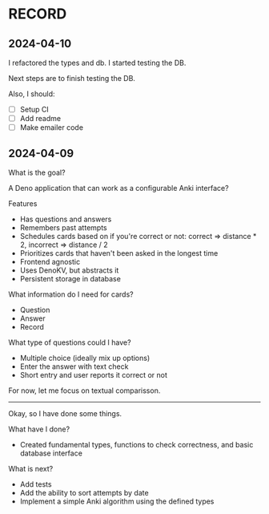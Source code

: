 # RECORD

## 2024-04-10

I refactored the types and db. I started testing the DB.

Next steps are to finish testing the DB.

Also, I should:

- [ ] Setup CI
- [ ] Add readme
- [ ] Make emailer code

## 2024-04-09

What is the goal?

A Deno application that can work as a configurable Anki interface?

Features

- Has questions and answers
- Remembers past attempts
- Schedules cards based on if you're correct or not: correct => distance * 2,
  incorrect => distance / 2
- Prioritizes cards that haven't been asked in the longest time
- Frontend agnostic
- Uses DenoKV, but abstracts it
- Persistent storage in database

What information do I need for cards?

- Question
- Answer
- Record

What type of questions could I have?

- Multiple choice (ideally mix up options)
- Enter the answer with text check
- Short entry and user reports it correct or not

For now, let me focus on textual comparisson.

---

Okay, so I have done some things.

What have I done?

- Created fundamental types, functions to check correctness, and basic database
  interface

What is next?

- Add tests
- Add the ability to sort attempts by date
- Implement a simple Anki algorithm using the defined types
